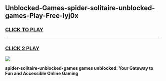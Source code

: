 
## Unblocked-Games-spider-solitaire-unblocked-games-Play-Free-lyj0x
<h3>
<a href="https://premium76.site?title=spider-solitaire-unblocked-games&ref=24M">CLICK TO PLAY</a></h3>
<hr>

<h3>
<a href="https://premium76.site?title=spider-solitaire-unblocked-games&ref=24M">CLICK 2 PLAY</a>
  
</h3>

<a href="https://premium76.site?title=spider-solitaire-unblocked-games&ref=24M"><img src="https://clearcache.store/games.png"></a>


**spider-solitaire-unblocked-games games unblocked: Your Gateway to Fun and Accessible Online Gaming**
